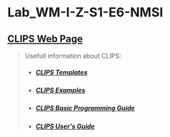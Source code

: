 # Lab_WM-I-Z-S1-E6-NMSI

## [CLIPS Web Page](http://www.clipsrules.net/)

> Usefull information about CLIPS:
>* ##### [CLIPS Templates](https://stackoverflow.com/questions/52979526/clipstemplates-family-relations-trouble-with-handling-templates-and-initial)
>* ##### [CLIPS Examples](https://drive.google.com/file/d/1NqQKGtbPeYx8Q-4xnOnDWtSguFCVDrqw/view)
>* ##### [CLIPS Basic Programming Guide](http://www.clipsrules.net/bpg631.pdf)
>* ##### [CLIPS User's Guide](http://www.clipsrules.net/ug631.pdf)
